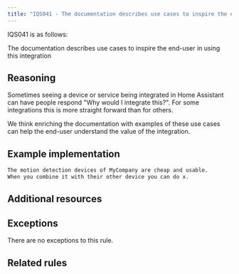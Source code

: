 ```yaml
---
title: "IQS041 - The documentation describes use cases to inspire the end-user in using this integration"
---
```


IQS041 is as follows:

The documentation describes use cases to inspire the end-user in using this integration

## Reasoning

Sometimes seeing a device or service being integrated in Home Assistant can have people respond "Why would I integrate this?".
For some integrations this is more straight forward than for others.

We think enriching the documentation with examples of these use cases can help the end-user understand the value of the integration.

## Example implementation

```markdown
The motion detection devices of MyCompany are cheap and usable.
When you combine it with their other device you can do x.
```

## Additional resources


## Exceptions

There are no exceptions to this rule.

## Related rules

